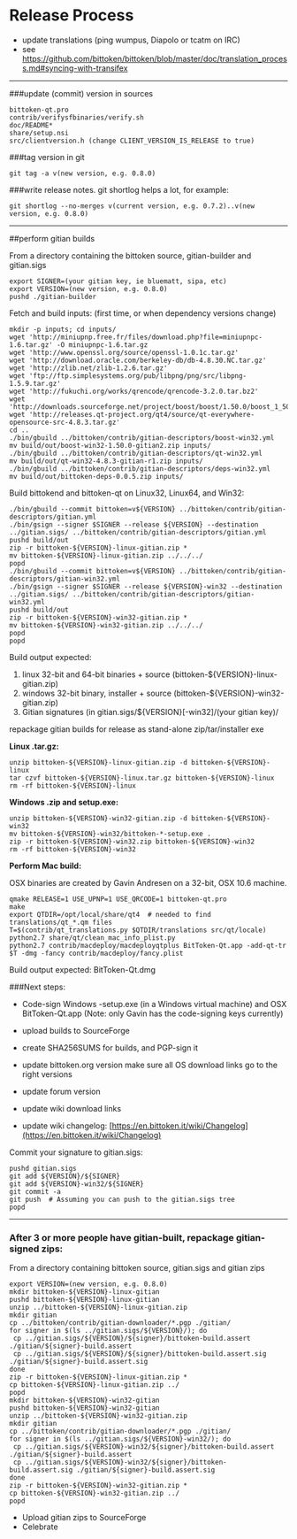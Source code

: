Release Process
====================

* update translations (ping wumpus, Diapolo or tcatm on IRC)
* see https://github.com/bittoken/bittoken/blob/master/doc/translation_process.md#syncing-with-transifex

* * *

###update (commit) version in sources


	bittoken-qt.pro
	contrib/verifysfbinaries/verify.sh
	doc/README*
	share/setup.nsi
	src/clientversion.h (change CLIENT_VERSION_IS_RELEASE to true)

###tag version in git

	git tag -a v(new version, e.g. 0.8.0)

###write release notes. git shortlog helps a lot, for example:

	git shortlog --no-merges v(current version, e.g. 0.7.2)..v(new version, e.g. 0.8.0)

* * *

##perform gitian builds

 From a directory containing the bittoken source, gitian-builder and gitian.sigs
  
	export SIGNER=(your gitian key, ie bluematt, sipa, etc)
	export VERSION=(new version, e.g. 0.8.0)
	pushd ./gitian-builder

 Fetch and build inputs: (first time, or when dependency versions change)

	mkdir -p inputs; cd inputs/
	wget 'http://miniupnp.free.fr/files/download.php?file=miniupnpc-1.6.tar.gz' -O miniupnpc-1.6.tar.gz
	wget 'http://www.openssl.org/source/openssl-1.0.1c.tar.gz'
	wget 'http://download.oracle.com/berkeley-db/db-4.8.30.NC.tar.gz'
	wget 'http://zlib.net/zlib-1.2.6.tar.gz'
	wget 'ftp://ftp.simplesystems.org/pub/libpng/png/src/libpng-1.5.9.tar.gz'
	wget 'http://fukuchi.org/works/qrencode/qrencode-3.2.0.tar.bz2'
	wget 'http://downloads.sourceforge.net/project/boost/boost/1.50.0/boost_1_50_0.tar.bz2'
	wget 'http://releases.qt-project.org/qt4/source/qt-everywhere-opensource-src-4.8.3.tar.gz'
	cd ..
	./bin/gbuild ../bittoken/contrib/gitian-descriptors/boost-win32.yml
	mv build/out/boost-win32-1.50.0-gitian2.zip inputs/
	./bin/gbuild ../bittoken/contrib/gitian-descriptors/qt-win32.yml
	mv build/out/qt-win32-4.8.3-gitian-r1.zip inputs/
	./bin/gbuild ../bittoken/contrib/gitian-descriptors/deps-win32.yml
	mv build/out/bittoken-deps-0.0.5.zip inputs/

 Build bittokend and bittoken-qt on Linux32, Linux64, and Win32:
  
	./bin/gbuild --commit bittoken=v${VERSION} ../bittoken/contrib/gitian-descriptors/gitian.yml
	./bin/gsign --signer $SIGNER --release ${VERSION} --destination ../gitian.sigs/ ../bittoken/contrib/gitian-descriptors/gitian.yml
	pushd build/out
	zip -r bittoken-${VERSION}-linux-gitian.zip *
	mv bittoken-${VERSION}-linux-gitian.zip ../../../
	popd
	./bin/gbuild --commit bittoken=v${VERSION} ../bittoken/contrib/gitian-descriptors/gitian-win32.yml
	./bin/gsign --signer $SIGNER --release ${VERSION}-win32 --destination ../gitian.sigs/ ../bittoken/contrib/gitian-descriptors/gitian-win32.yml
	pushd build/out
	zip -r bittoken-${VERSION}-win32-gitian.zip *
	mv bittoken-${VERSION}-win32-gitian.zip ../../../
	popd
	popd

  Build output expected:

  1. linux 32-bit and 64-bit binaries + source (bittoken-${VERSION}-linux-gitian.zip)
  2. windows 32-bit binary, installer + source (bittoken-${VERSION}-win32-gitian.zip)
  3. Gitian signatures (in gitian.sigs/${VERSION}[-win32]/(your gitian key)/

repackage gitian builds for release as stand-alone zip/tar/installer exe

**Linux .tar.gz:**

	unzip bittoken-${VERSION}-linux-gitian.zip -d bittoken-${VERSION}-linux
	tar czvf bittoken-${VERSION}-linux.tar.gz bittoken-${VERSION}-linux
	rm -rf bittoken-${VERSION}-linux

**Windows .zip and setup.exe:**

	unzip bittoken-${VERSION}-win32-gitian.zip -d bittoken-${VERSION}-win32
	mv bittoken-${VERSION}-win32/bittoken-*-setup.exe .
	zip -r bittoken-${VERSION}-win32.zip bittoken-${VERSION}-win32
	rm -rf bittoken-${VERSION}-win32

**Perform Mac build:**

  OSX binaries are created by Gavin Andresen on a 32-bit, OSX 10.6 machine.

	qmake RELEASE=1 USE_UPNP=1 USE_QRCODE=1 bittoken-qt.pro
	make
	export QTDIR=/opt/local/share/qt4  # needed to find translations/qt_*.qm files
	T=$(contrib/qt_translations.py $QTDIR/translations src/qt/locale)
	python2.7 share/qt/clean_mac_info_plist.py
	python2.7 contrib/macdeploy/macdeployqtplus BitToken-Qt.app -add-qt-tr $T -dmg -fancy contrib/macdeploy/fancy.plist

 Build output expected: BitToken-Qt.dmg

###Next steps:

* Code-sign Windows -setup.exe (in a Windows virtual machine) and
  OSX BitToken-Qt.app (Note: only Gavin has the code-signing keys currently)

* upload builds to SourceForge

* create SHA256SUMS for builds, and PGP-sign it

* update bittoken.org version
  make sure all OS download links go to the right versions

* update forum version

* update wiki download links

* update wiki changelog: [https://en.bittoken.it/wiki/Changelog](https://en.bittoken.it/wiki/Changelog)

Commit your signature to gitian.sigs:

	pushd gitian.sigs
	git add ${VERSION}/${SIGNER}
	git add ${VERSION}-win32/${SIGNER}
	git commit -a
	git push  # Assuming you can push to the gitian.sigs tree
	popd

-------------------------------------------------------------------------

### After 3 or more people have gitian-built, repackage gitian-signed zips:

From a directory containing bittoken source, gitian.sigs and gitian zips

	export VERSION=(new version, e.g. 0.8.0)
	mkdir bittoken-${VERSION}-linux-gitian
	pushd bittoken-${VERSION}-linux-gitian
	unzip ../bittoken-${VERSION}-linux-gitian.zip
	mkdir gitian
	cp ../bittoken/contrib/gitian-downloader/*.pgp ./gitian/
	for signer in $(ls ../gitian.sigs/${VERSION}/); do
	 cp ../gitian.sigs/${VERSION}/${signer}/bittoken-build.assert ./gitian/${signer}-build.assert
	 cp ../gitian.sigs/${VERSION}/${signer}/bittoken-build.assert.sig ./gitian/${signer}-build.assert.sig
	done
	zip -r bittoken-${VERSION}-linux-gitian.zip *
	cp bittoken-${VERSION}-linux-gitian.zip ../
	popd
	mkdir bittoken-${VERSION}-win32-gitian
	pushd bittoken-${VERSION}-win32-gitian
	unzip ../bittoken-${VERSION}-win32-gitian.zip
	mkdir gitian
	cp ../bittoken/contrib/gitian-downloader/*.pgp ./gitian/
	for signer in $(ls ../gitian.sigs/${VERSION}-win32/); do
	 cp ../gitian.sigs/${VERSION}-win32/${signer}/bittoken-build.assert ./gitian/${signer}-build.assert
	 cp ../gitian.sigs/${VERSION}-win32/${signer}/bittoken-build.assert.sig ./gitian/${signer}-build.assert.sig
	done
	zip -r bittoken-${VERSION}-win32-gitian.zip *
	cp bittoken-${VERSION}-win32-gitian.zip ../
	popd

- Upload gitian zips to SourceForge
- Celebrate 
